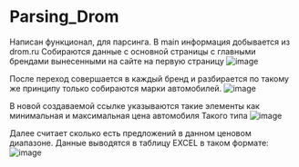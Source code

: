 # Parsing_Drom
 
Написан функционал, для парсинга.
В main информация добывается из drom.ru 
Собираются данные с основной страницы с 
главными брендами вынесенными на сайте на первую страницу
![image](https://user-images.githubusercontent.com/93863311/199295019-c27c97d5-fbbe-47eb-bf56-500dcd985da4.png)

После переход совершается в каждый бренд и разбирается 
по такому же принципу только собираются марки автомобилей.
![image](https://user-images.githubusercontent.com/93863311/199295469-d30419b6-f86c-45af-8960-0672e21ba7d0.png)

В новой создаваемой ссылке указываются такие элементы как минимальная и максимальная цена автомобиля
Такого типа
![image](https://user-images.githubusercontent.com/93863311/199295917-6a31276b-0484-45d4-8ce4-cc171383e18e.png)

Далее считает сколько есть предложений в данном ценовом диапазоне.
Данные выводятся в таблицу EXCEL в таком формате: 
![image](https://user-images.githubusercontent.com/93863311/199296303-bc89ea61-8439-4349-85ae-20caa307cdb0.png)
